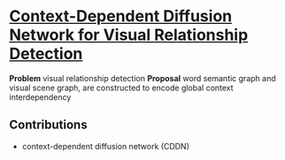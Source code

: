 # [Context-Dependent Diffusion Network for Visual Relationship Detection](https://arxiv.org/abs/1809.06213)

**Problem** visual relationship detection
**Proposal** word semantic graph and visual scene graph, are constructed to encode global context interdependency

## Contributions
- context-dependent diffusion network (CDDN)
##
<!--stackedit_data:
eyJoaXN0b3J5IjpbLTkxNDAyMTY5NCwxMjU2OTU2MTk0LC0xND
kzMDg3NjA5XX0=
-->